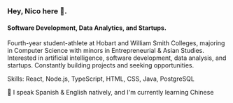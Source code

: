 ### Hey, Nico here 👋.
#### Software Development, Data Analytics, and Startups.
Fourth-year student-athlete at Hobart and William Smith Colleges, majoring in Computer Science with minors in Entrepreneurial & Asian Studies. Interested in artificial intelligence, software development, data analysis, and startups. Constantly building projects and seeking opportunities.

Skills: React, Node.js, TypeScript, HTML, CSS, Java, PostgreSQL

👀 I speak Spanish & English natively, and I'm currently learning Chinese




